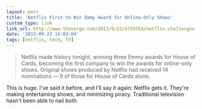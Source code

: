 ```yaml
---
layout: post
title: 'Netflix First to Win Emmy Award for Online-Only Shows'
custom_type: link
link_url: http://www.theverge.com/2013/9/22/4759754/netflix-challenges-the-tv-establishment-with-emmy-wins-for-house-of
date: '2013-09-23 14:03:04'
tags: [netflix, tech, TV]
---
```

>Netflix made history tonight, winning three Emmy awards for House of Cards, becoming the first company to win the awards for online-only shows. Original shows produced by Netflix had received 14 nominations — 9 of those for House of Cards alone.

This is huge. I've said it before, and I'll say it again: Netflix gets it. They're making entertaining shows, and minimizing piracy. Traditional television hasn't been able to nail both.
